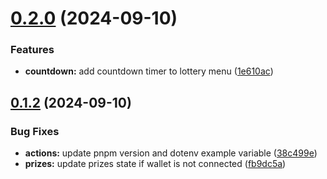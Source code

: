 # [0.2.0](https://github.com/tianbuyung/betting-dapp/compare/v0.1.2...v0.2.0) (2024-09-10)


### Features

* **countdown:** add countdown timer to lottery menu ([1e610ac](https://github.com/tianbuyung/betting-dapp/commit/1e610ac58e34361e1fea651ae3d0b4c8be1cdd4e))

## [0.1.2](https://github.com/tianbuyung/betting-dapp/compare/v0.1.1...v0.1.2) (2024-09-10)


### Bug Fixes

* **actions:** update pnpm version and dotenv example variable ([38c499e](https://github.com/tianbuyung/betting-dapp/commit/38c499e6b113c3598afc424397515482fa92c2e6))
* **prizes:** update prizes state if wallet is not connected ([fb9dc5a](https://github.com/tianbuyung/betting-dapp/commit/fb9dc5a863f2d4772457ae65e85a10465c88ab89))
